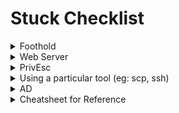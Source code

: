 # Stuck Checklist

<details>

<summary>Foothold</summary>

* Reset the box and try running exploit again

<!---->

* Enumerate all ports (including UDP)
  * Banner grabbing: `nc -v <Victim IP> <Port>`
  * Google/[HackTricks ](https://book.hacktricks.xyz/welcome/readme)each service version
  * Manually probe each service/ Input location/ URL path
  * Testing out with default creds or common creds (admin:admin)
  * `autorecon <target>`
* Password Reuse (try with previously obtained passwords)
* Try login with (`admin:<name of box>`, `<name of box>:<name of box>`)
* Brute-Force all login (with rockyou.txt)
* Trying to access the port using a browser (http\[s]://\<Victim IP>)
* Is the port a rabbit hole or actually exploitable?

</details>

<details>

<summary>Web Server</summary>

* `/robots.txt`, `/sitemap.xml, /CHANGELOG`
* Manually probe each input point with Burp (for Code Injection(`2*2`), SQLi (test numerous payloads like `' OR 1=1 LIMIT 1-- -`, LFI, XSS)&#x20;
* Try both https://\<victim> and http://\<victim>
* `nikto -host http://<victim>`
* Directory busting using different wordlists (lowercase or not?), different extensions
* Dirbusting with other tools with their default wordlists
* Subdomain enumeration?
* Use Burp to see response header
* Is `/cgi-bin` writable --> shellshock?
* Check source code of pages (look for comments)

<!---->

* For LFI,
  * What Services are Running? (Eg: Filezilla FTP, SSH, Apache)
    * Guess File Locations (Eg: config files, SSH keys, password files)

</details>

<details>

<summary>PrivEsc</summary>

* Check netw connections (`netstat -ano`, `ss -antlp`)
  * Port Forward internal services (Eg: MySQL on port 3306)
* Manually check for installed apps
* Check Powershell history file (`PS C:> cd $env:APPDATA\Microsoft\Windows\PowerShell\PSReadLine\`)
  * $env:APPDATA --> `C:\Users\WQ\AppData\Roaming`
  * Full File path --> `C:\Users\WQ\AppData\Roaming\Microsoft\Windows\PowerShell\PSReadLine`
* Check PATH (user & system paths)
* Read config files for Services (Eg: wp-config.php, FileZilla Server.xml)
* Kernel Exploits

</details>

<details>

<summary>Using a particular tool (eg: scp, ssh)</summary>

* Google Error message
* Are you connecting to a legacy SSH/SCP service ?
  * SSH: `-o KexAlgorithms=diffie-hellman-group14-sha1 -oHostKeyAlgorithms=+ssh-dss`
  * SCP : `-O`

</details>

<details>

<summary>AD</summary>

* If got file upload restrictions --> use Evil-WinRM's download/upload functionality
* If victim unable to reach attacker --> Setup reverse port forward to remote server
* If unable to PrivEsc --> think about lateral movement (To IIS user, kerberoasting)
* Login to all users, may have interesting executables
* For lateral movement --> Try PsExec, Evil-WinRM, RDP, SSH
* Bruteforce passwords against found usernames
* Mimikatz no output --> use secretsdump
* If see backup of windows folder/ windows.old --> means SAM Dump
* Look for credentials in powershell history (`PS C:> cd $env:APPDATA\Microsoft\Windows\PowerShell\PSReadLine\)`

</details>

<details>

<summary>Cheatsheet for Reference</summary>

[https://blog.aghanim.net/?page\_id=1809](https://blog.aghanim.net/?page\_id=1809)

[https://gitlab.com/lagarian.smith/oscp-cheat-sheet/-/blob/master/OSCP\_Notes.md](https://gitlab.com/lagarian.smith/oscp-cheat-sheet/-/blob/master/OSCP\_Notes.md#port-25-smtp)

[https://www.otacanonline.com/oscp-methodology](https://www.otacanonline.com/oscp-methodology)

[https://johntuyen.com/personal/2019/05/25/personal-oscpcheatsheet.html#exploit-chain](https://johntuyen.com/personal/2019/05/25/personal-oscpcheatsheet.html#exploit-chain)

[https://notchxor.github.io/oscp-notes/0-basics/1-network-basics/](https://notchxor.github.io/oscp-notes/0-basics/1-network-basics/)

[https://mqt.gitbook.io/oscp-notes/](https://mqt.gitbook.io/oscp-notes/)

[https://notes.offsec-journey.com/system-hacking/pivot](https://notes.offsec-journey.com/system-hacking/pivot)



AD:

[https://blog.aghanim.net/?p=2078](https://blog.aghanim.net/?p=2078)

</details>
